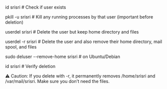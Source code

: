 
id srisri   # Check if user exists

pkill -u srisri  # Kill any running processes by that user (important before deletion)

userdel srisri   # Delete the user but keep home directory and files

userdel -r srisri   # Delete the user and also remove their home directory, mail spool, and files

sudo deluser --remove-home srisri  # on Ubuntu/Debian

id srisri    # Verify deletion

⚠️ Caution: If you delete with -r, it permanently removes /home/srisri and /var/mail/srisri. Make sure you don’t need the files.
